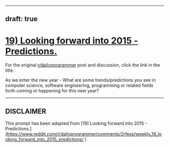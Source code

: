 ---
draft: true
----

# [19) Looking forward into 2015 - Predictions.](https://www.reddit.com/r/dailyprogrammer/comments/2rfexe/weekly_19_looking_forward_into_2015_predictions/)

For the original [r/dailyprogrammer](https://www.reddit.com/r/dailyprogrammer/) post and discussion, click the link in the title.

As we enter the new year - What are some trends/predictions you see in computer science, software engineering, programming or related fields forth coming or happening for this new year?


----
## **DISCLAIMER**
This prompt has been adapted from [19] Looking forward into 2015 - Predictions.](https://www.reddit.com/r/dailyprogrammer/comments/2rfexe/weekly_19_looking_forward_into_2015_predictions/
)
